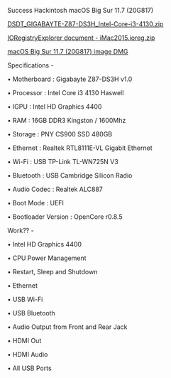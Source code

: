 Success Hackintosh macOS Big Sur 11.7 (20G817)

[DSDT_GIGABAYTE-Z87-DS3H_Intel-Core-i3-4130.zip](https://github.com/So1jon/Gigabayte-Z87-DS3H-Intel-Core-i3-4130-Intel-HD-Graphics-4400/files/9710260/DSDT_GIGABAYTE-Z87-DS3H_Intel-Core-i3-4130.zip)

[IORegistryExplorer document - iMac2015.ioreg.zip ](https://github.com/So1jon/Gigabayte-Z87-DS3H-Intel-Core-i3-4130-Intel-HD-Graphics-4400/files/9718366/iMac2015.ioreg.zip)

[macOS Big Sur 11.7 (20G817) image DMG](https://drive.google.com/file/d/1GZZc3CiFkPzgx67jN-hz1xyjyaNuhTbg/view?usp=sharing)

Specifications -

• Motherboard : Gigabayte Z87-DS3H v1.0 

• Processor : Intel Core i3 4130 Haswell
 
• IGPU : Intel HD Graphics 4400 

• RAM : 16GB DDR3 Kingston / 1600Mhz
 
• Storage : PNY CS900 SSD 480GB
 
• Ethernet : Realtek RTL8111E-VL Gigabit Ethernet
 
• Wi-Fi : USB TP-Link TL-WN725N V3 

• Bluetooth : USB Cambridge Silicon Radio
 
• Audio Codec : Realtek ALC887
 
• Boot Mode : UEFI

• Bootloader Version : OpenCore r0.8.5
 

Work?? -

• Intel HD Graphics 4400 

• CPU Power Management 

• Restart, Sleep and Shutdown 

• Ethernet 

• USB Wi-Fi 

• USB Bluetooth 

• Audio Output from Front and Rear Jack 

• HDMI Out
 
• HDMI Audio 

• All USB Ports
